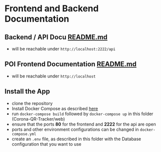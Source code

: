 # Frontend and Backend Documentation

## Backend / API Docu [README.md](https://github.com/Johannes-Vitt/Corona-QR-Tracker/tree/master/web/backend#api-documentation)
- will be reachable under ```http://localhost:2222/api```

## POI Frontend Documentation [README.md](https://github.com/Johannes-Vitt/Corona-QR-Tracker/tree/master/web/poi_frontend#qrona---app)
- will be reachable under ```http://localhost```


## Install the App
- clone the repository
- Install Docker Compose as described [here](https://docs.docker.com/compose/install/)
- run ```docker-compose build``` followed by ```docker-compose up``` in this folder (Corona-QR-Tracker/web)
- ensure that the ports **80** for the frontend and **2222** for the api are open 
- ports and other environment configurations can be changed in ```docker-compose.yml```
- create an ```.env``` file, as described in this folder with the Database configuration that you want to use
